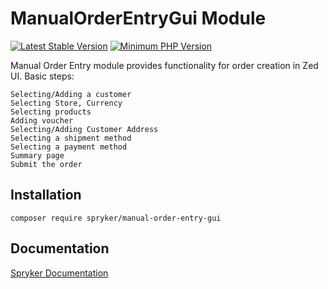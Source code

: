 # ManualOrderEntryGui Module
[![Latest Stable Version](https://poser.pugx.org/spryker/manual-order-entry-gui/v/stable.svg)](https://packagist.org/packages/spryker/manual-order-entry-gui)
[![Minimum PHP Version](https://img.shields.io/badge/php-%3E%3D%207.4-8892BF.svg)](https://php.net/)

Manual Order Entry module provides functionality for order creation in Zed UI.
Basic steps:

    Selecting/Adding a customer
    Selecting Store, Currency
    Selecting products
    Adding voucher
    Selecting/Adding Customer Address
    Selecting a shipment method
    Selecting a payment method
    Summary page
    Submit the order

## Installation

```
composer require spryker/manual-order-entry-gui
```

## Documentation

[Spryker Documentation](https://docs.spryker.com)

